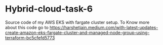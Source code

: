 # Hybrid-cloud-task-6
Source code of my AWS EKS with fargate cluster setup.
To Know more about this code go to https://harshetjain.medium.com/with-latest-updates-create-amazon-eks-fargate-cluster-and-managed-node-group-using-terraform-bc5cfefd5773
